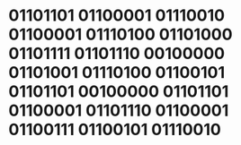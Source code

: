 # 01101101 01100001 01110010 01100001 01110100 01101000 01101111 01101110 00100000 01101001 01110100 01100101 01101101 00100000 01101101 01100001 01101110 01100001 01100111 01100101 01110010
